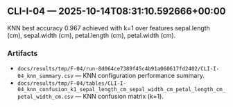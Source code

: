 ## CLI-I-04 — 2025-10-14T08:31:10.592666+00:00

KNN best accuracy 0.967 achieved with k=1 over features sepal.length (cm), sepal.width (cm), petal.length (cm), petal.width (cm).

### Artifacts

- `docs/results/tmp/F-04/run-8d064ce7389f45c4b91a060617fd2402/CLI-I-04_knn_summary.csv` — KNN configuration performance summary.
- `docs/results/tmp/F-04/tables/CLI-I-04_knn_confusion_k1_sepal_length_cm_sepal_width_cm_petal_length_cm_petal_width_cm.csv` — KNN confusion matrix (k=1).
